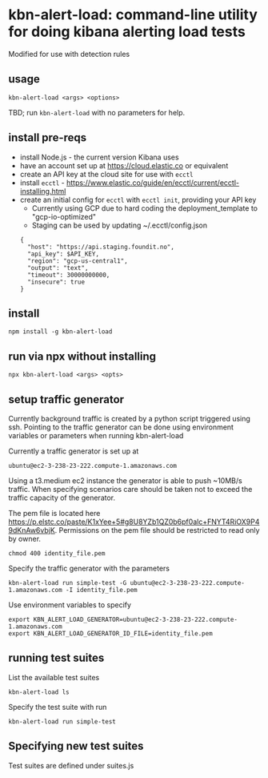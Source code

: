kbn-alert-load: command-line utility for doing kibana alerting load tests
===============================================================================
Modified for use with detection rules

## usage

    kbn-alert-load <args> <options>

TBD; run `kbn-alert-load` with no parameters for help.


## install pre-reqs

- install Node.js - the current version Kibana uses
- have an account set up at https://cloud.elastic.co or equivalent
- create an API key at the cloud site for use with `ecctl`
- install `ecctl` - https://www.elastic.co/guide/en/ecctl/current/ecctl-installing.html
- create an initial config for `ecctl` with `ecctl init`, providing your API key 
    - Currently using GCP due to hard coding the deployment_template to "gcp-io-optimized"
    - Staging can be used by updating ~/.ecctl/config.json
    ```
    {
      "host": "https://api.staging.foundit.no",
      "api_key": $API_KEY,
      "region": "gcp-us-central1",
      "output": "text",
      "timeout": 30000000000,
      "insecure": true
    }
    ```


## install

    npm install -g kbn-alert-load


## run via npx without installing

    npx kbn-alert-load <args> <opts>

## setup traffic generator
Currently background traffic is created by a python script triggered using ssh.  Pointing to the traffic generator can be done using environment variables or parameters when running kbn-alert-load 

Currently a traffic generator is set up at
    
    ubuntu@ec2-3-238-23-222.compute-1.amazonaws.com 

Using a t3.medium ec2 instance the generator is able to push ~10MB/s traffic.  When specifying scenarios care should be taken not to exceed the traffic capacity of the generator. 

The pem file is located here https://p.elstc.co/paste/K1xYee+5#g8U8YZb1QZ0b6pf0alc+FNYT4RiOX9P49dKnAw6vbjK.  Permissions on the pem file should be restricted to read only by owner.

    chmod 400 identity_file.pem

Specify the traffic generator with the parameters
    
    kbn-alert-load run simple-test -G ubuntu@ec2-3-238-23-222.compute-1.amazonaws.com -I identity_file.pem

Use environment variables to specify 
    
    export KBN_ALERT_LOAD_GENERATOR=ubuntu@ec2-3-238-23-222.compute-1.amazonaws.com
    export KBN_ALERT_LOAD_GENERATOR_ID_FILE=identity_file.pem
    
## running test suites
List the available test suites
    
    kbn-alert-load ls
    
Specify the test suite with run

    kbn-alert-load run simple-test
    
## Specifying new test suites
Test suites are defined under suites.js

